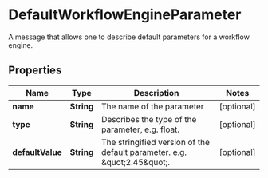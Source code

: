 

# DefaultWorkflowEngineParameter

A message that allows one to describe default parameters for a workflow engine.

## Properties

| Name | Type | Description | Notes |
|------------ | ------------- | ------------- | -------------|
|**name** | **String** | The name of the parameter |  [optional] |
|**type** | **String** | Describes the type of the parameter, e.g. float. |  [optional] |
|**defaultValue** | **String** | The stringified version of the default parameter. e.g. \&quot;2.45\&quot;. |  [optional] |



